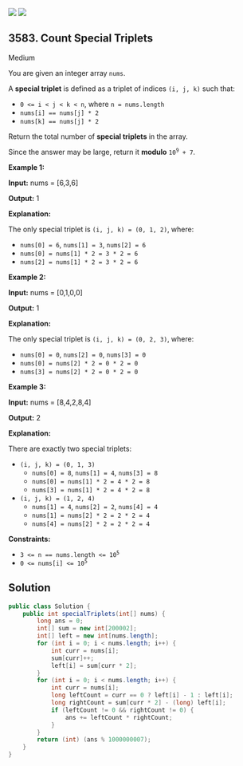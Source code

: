[![](https://img.shields.io/github/stars/javadev/LeetCode-in-Java?label=Stars&style=flat-square)](https://github.com/javadev/LeetCode-in-Java)
[![](https://img.shields.io/github/forks/javadev/LeetCode-in-Java?label=Fork%20me%20on%20GitHub%20&style=flat-square)](https://github.com/javadev/LeetCode-in-Java/fork)

## 3583\. Count Special Triplets

Medium

You are given an integer array `nums`.

A **special triplet** is defined as a triplet of indices `(i, j, k)` such that:

*   `0 <= i < j < k < n`, where `n = nums.length`
*   `nums[i] == nums[j] * 2`
*   `nums[k] == nums[j] * 2`

Return the total number of **special triplets** in the array.

Since the answer may be large, return it **modulo** <code>10<sup>9</sup> + 7</code>.

**Example 1:**

**Input:** nums = [6,3,6]

**Output:** 1

**Explanation:**

The only special triplet is `(i, j, k) = (0, 1, 2)`, where:

*   `nums[0] = 6`, `nums[1] = 3`, `nums[2] = 6`
*   `nums[0] = nums[1] * 2 = 3 * 2 = 6`
*   `nums[2] = nums[1] * 2 = 3 * 2 = 6`

**Example 2:**

**Input:** nums = [0,1,0,0]

**Output:** 1

**Explanation:**

The only special triplet is `(i, j, k) = (0, 2, 3)`, where:

*   `nums[0] = 0`, `nums[2] = 0`, `nums[3] = 0`
*   `nums[0] = nums[2] * 2 = 0 * 2 = 0`
*   `nums[3] = nums[2] * 2 = 0 * 2 = 0`

**Example 3:**

**Input:** nums = [8,4,2,8,4]

**Output:** 2

**Explanation:**

There are exactly two special triplets:

*   `(i, j, k) = (0, 1, 3)`
    *   `nums[0] = 8`, `nums[1] = 4`, `nums[3] = 8`
    *   `nums[0] = nums[1] * 2 = 4 * 2 = 8`
    *   `nums[3] = nums[1] * 2 = 4 * 2 = 8`
*   `(i, j, k) = (1, 2, 4)`
    *   `nums[1] = 4`, `nums[2] = 2`, `nums[4] = 4`
    *   `nums[1] = nums[2] * 2 = 2 * 2 = 4`
    *   `nums[4] = nums[2] * 2 = 2 * 2 = 4`

**Constraints:**

*   <code>3 <= n == nums.length <= 10<sup>5</sup></code>
*   <code>0 <= nums[i] <= 10<sup>5</sup></code>

## Solution

```java
public class Solution {
    public int specialTriplets(int[] nums) {
        long ans = 0;
        int[] sum = new int[200002];
        int[] left = new int[nums.length];
        for (int i = 0; i < nums.length; i++) {
            int curr = nums[i];
            sum[curr]++;
            left[i] = sum[curr * 2];
        }
        for (int i = 0; i < nums.length; i++) {
            int curr = nums[i];
            long leftCount = curr == 0 ? left[i] - 1 : left[i];
            long rightCount = sum[curr * 2] - (long) left[i];
            if (leftCount != 0 && rightCount != 0) {
                ans += leftCount * rightCount;
            }
        }
        return (int) (ans % 1000000007);
    }
}
```